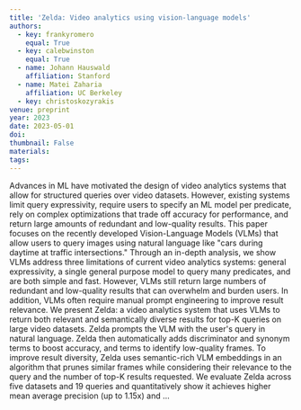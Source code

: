 ```yaml
---
title: 'Zelda: Video analytics using vision-language models'
authors:
  - key: frankyromero
    equal: True
  - key: calebwinston
    equal: True
  - name: Johann Hauswald
    affiliation: Stanford
  - name: Matei Zaharia
    affiliation: UC Berkeley
  - key: christoskozyrakis
venue: preprint
year: 2023
date: 2023-05-01
doi: 
thumbnail: False
materials:
tags:
---
```

Advances in ML have motivated the design of video analytics systems that allow for structured queries over video datasets. However, existing systems limit query expressivity, require users to specify an ML model per predicate, rely on complex optimizations that trade off accuracy for performance, and return large amounts of redundant and low-quality results. This paper focuses on the recently developed Vision-Language Models (VLMs) that allow users to query images using natural language like "cars during daytime at traffic intersections." Through an in-depth analysis, we show VLMs address three limitations of current video analytics systems: general expressivity, a single general purpose model to query many predicates, and are both simple and fast. However, VLMs still return large numbers of redundant and low-quality results that can overwhelm and burden users. In addition, VLMs often require manual prompt engineering to improve result relevance. We present Zelda: a video analytics system that uses VLMs to return both relevant and semantically diverse results for top-K queries on large video datasets. Zelda prompts the VLM with the user's query in natural language. Zelda then automatically adds discriminator and synonym terms to boost accuracy, and terms to identify low-quality frames. To improve result diversity, Zelda uses semantic-rich VLM embeddings in an algorithm that prunes similar frames while considering their relevance to the query and the number of top-K results requested. We evaluate Zelda across five datasets and 19 queries and quantitatively show it achieves higher mean average precision (up to 1.15x) and …

